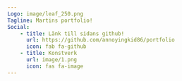 ```yaml
---
Logo: image/leaf_250.png
Tagline: Martins portfolio!
Social:
    - title: Länk till sidans github!
      url: https://github.com/annoyingkid86/portfolio
      icon: fab fa-github
    - title: Konstverk
      url: image/1.png
      icon: fas fa-image
---
```


